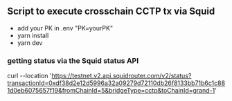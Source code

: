 ## Script to execute crosschain CCTP tx via Squid

- add your PK in .env "PK=yourPK"
- yarn install
- yarn dev

### getting status via the Squid status API

curl --location 'https://testnet.v2.api.squidrouter.com/v2/status?transactionId=0xdf38d2e12d5996a32a09279d72110db26f8133bb71b6c1c881d0eb6075657f19&fromChainId=5&bridgeType=cctp&toChainId=grand-1'
